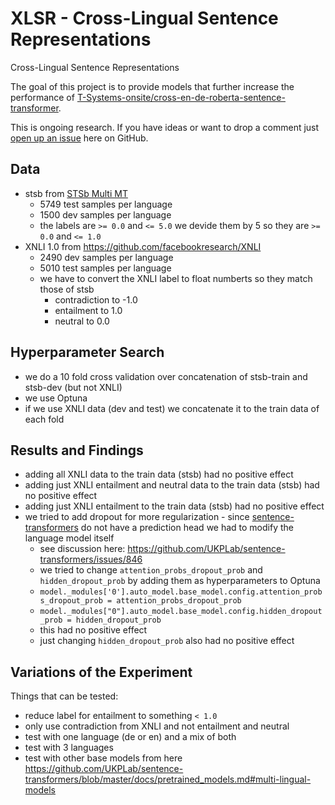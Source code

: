 # XLSR - Cross-Lingual Sentence Representations
Cross-Lingual Sentence Representations

The goal of this project is to provide models that further increase the performance of [T-Systems-onsite/cross-en-de-roberta-sentence-transformer](https://huggingface.co/T-Systems-onsite/cross-en-de-roberta-sentence-transformer).

This is ongoing research. If you have ideas or want to drop a comment just
[open up an issue](https://github.com/German-NLP-Group/xlsr/issues/new) here on GitHub.

## Data
- stsb from [STSb Multi MT](https://github.com/PhilipMay/stsb-multi-mt)
  - 5749 test samples per language
  - 1500 dev samples per language
  - the labels are `>= 0.0` and `<= 5.0` we devide them by 5 so they are `>= 0.0` and `<= 1.0`
- XNLI 1.0 from https://github.com/facebookresearch/XNLI
  - 2490 dev samples per language
  - 5010 test samples per language
  - we have to convert the XNLI label to float numberts so they match those of stsb
    - contradiction to -1.0
    - entailment to 1.0
    - neutral to 0.0

## Hyperparameter Search
- we do a 10 fold cross validation over concatenation of stsb-train and stsb-dev (but not XNLI)
- we use Optuna
- if we use XNLI data (dev and test) we concatenate it to the train data of each fold

## Results and Findings
- adding all XNLI data to the train data (stsb) had no positive effect
- adding just XNLI entailment and neutral data to the train data (stsb) had no positive effect
- adding just XNLI entailment to the train data (stsb) had no positive effect
- we tried to add dropout for more regularization - since [sentence-transformers](https://github.com/UKPLab/sentence-transformers/) do not have a prediction head we had to modify the language model itself
  - see discussion here: https://github.com/UKPLab/sentence-transformers/issues/846 
  - we tried to change `attention_probs_dropout_prob` and `hidden_dropout_prob` by adding them as hyperparameters to Optuna
  - `model._modules['0'].auto_model.base_model.config.attention_probs_dropout_prob = attention_probs_dropout_prob`
  - `model._modules["0"].auto_model.base_model.config.hidden_dropout_prob = hidden_dropout_prob`
  - this had no positive effect
  - just changing `hidden_dropout_prob` also had no positive effect
  
## Variations of the Experiment
Things that can be tested:
- reduce label for entailment to something `< 1.0`
- only use contradiction from XNLI and not entailment and neutral
- test with one language (de or en) and a mix of both
- test with 3 languages
- test with other base models from here https://github.com/UKPLab/sentence-transformers/blob/master/docs/pretrained_models.md#multi-lingual-models
